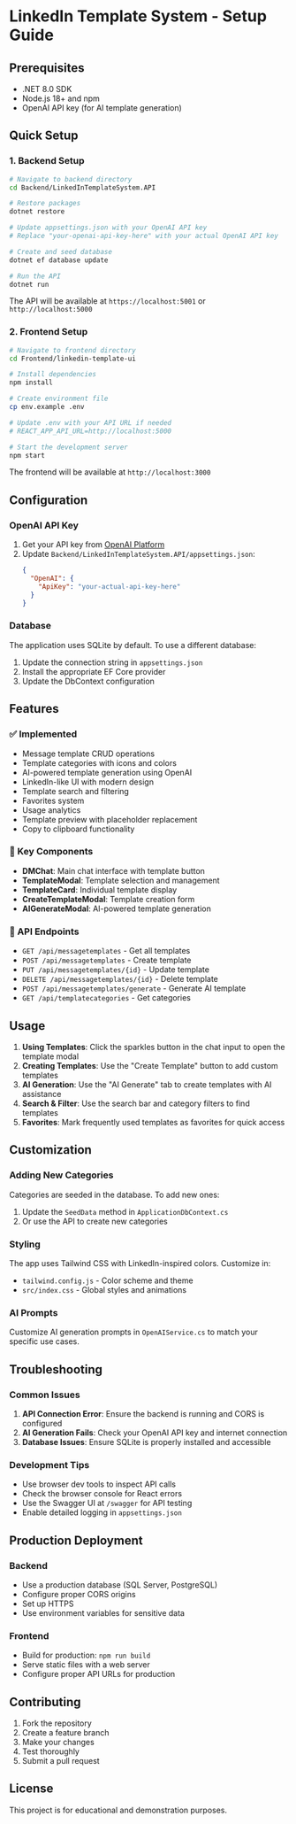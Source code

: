 # LinkedIn Template System - Setup Guide

## Prerequisites

- .NET 8.0 SDK
- Node.js 18+ and npm
- OpenAI API key (for AI template generation)

## Quick Setup

### 1. Backend Setup

```bash
# Navigate to backend directory
cd Backend/LinkedInTemplateSystem.API

# Restore packages
dotnet restore

# Update appsettings.json with your OpenAI API key
# Replace "your-openai-api-key-here" with your actual OpenAI API key

# Create and seed database
dotnet ef database update

# Run the API
dotnet run
```

The API will be available at `https://localhost:5001` or `http://localhost:5000`

### 2. Frontend Setup

```bash
# Navigate to frontend directory
cd Frontend/linkedin-template-ui

# Install dependencies
npm install

# Create environment file
cp env.example .env

# Update .env with your API URL if needed
# REACT_APP_API_URL=http://localhost:5000

# Start the development server
npm start
```

The frontend will be available at `http://localhost:3000`

## Configuration

### OpenAI API Key

1. Get your API key from [OpenAI Platform](https://platform.openai.com/api-keys)
2. Update `Backend/LinkedInTemplateSystem.API/appsettings.json`:
   ```json
   {
     "OpenAI": {
       "ApiKey": "your-actual-api-key-here"
     }
   }
   ```

### Database

The application uses SQLite by default. To use a different database:

1. Update the connection string in `appsettings.json`
2. Install the appropriate EF Core provider
3. Update the DbContext configuration

## Features

### ✅ Implemented
- Message template CRUD operations
- Template categories with icons and colors
- AI-powered template generation using OpenAI
- LinkedIn-like UI with modern design
- Template search and filtering
- Favorites system
- Usage analytics
- Template preview with placeholder replacement
- Copy to clipboard functionality

### 🎯 Key Components
- **DMChat**: Main chat interface with template button
- **TemplateModal**: Template selection and management
- **TemplateCard**: Individual template display
- **CreateTemplateModal**: Template creation form
- **AIGenerateModal**: AI-powered template generation

### 🔧 API Endpoints
- `GET /api/messagetemplates` - Get all templates
- `POST /api/messagetemplates` - Create template
- `PUT /api/messagetemplates/{id}` - Update template
- `DELETE /api/messagetemplates/{id}` - Delete template
- `POST /api/messagetemplates/generate` - Generate AI template
- `GET /api/templatecategories` - Get categories

## Usage

1. **Using Templates**: Click the sparkles button in the chat input to open the template modal
2. **Creating Templates**: Use the "Create Template" button to add custom templates
3. **AI Generation**: Use the "AI Generate" tab to create templates with AI assistance
4. **Search & Filter**: Use the search bar and category filters to find templates
5. **Favorites**: Mark frequently used templates as favorites for quick access

## Customization

### Adding New Categories
Categories are seeded in the database. To add new ones:
1. Update the `SeedData` method in `ApplicationDbContext.cs`
2. Or use the API to create new categories

### Styling
The app uses Tailwind CSS with LinkedIn-inspired colors. Customize in:
- `tailwind.config.js` - Color scheme and theme
- `src/index.css` - Global styles and animations

### AI Prompts
Customize AI generation prompts in `OpenAIService.cs` to match your specific use cases.

## Troubleshooting

### Common Issues

1. **API Connection Error**: Ensure the backend is running and CORS is configured
2. **AI Generation Fails**: Check your OpenAI API key and internet connection
3. **Database Issues**: Ensure SQLite is properly installed and accessible

### Development Tips

- Use browser dev tools to inspect API calls
- Check the browser console for React errors
- Use the Swagger UI at `/swagger` for API testing
- Enable detailed logging in `appsettings.json`

## Production Deployment

### Backend
- Use a production database (SQL Server, PostgreSQL)
- Configure proper CORS origins
- Set up HTTPS
- Use environment variables for sensitive data

### Frontend
- Build for production: `npm run build`
- Serve static files with a web server
- Configure proper API URLs for production

## Contributing

1. Fork the repository
2. Create a feature branch
3. Make your changes
4. Test thoroughly
5. Submit a pull request

## License

This project is for educational and demonstration purposes.
